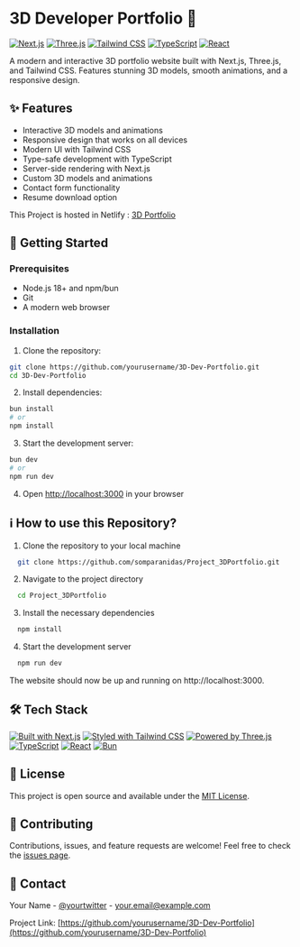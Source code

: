 # 3D Developer Portfolio 🚀

[![Next.js](https://img.shields.io/badge/Next.js-black?style=for-the-badge&logo=next.js&logoColor=white)](https://nextjs.org/)
[![Three.js](https://img.shields.io/badge/Three.js-black?style=for-the-badge&logo=three.js&logoColor=white)](https://threejs.org/)
[![Tailwind CSS](https://img.shields.io/badge/Tailwind_CSS-38B2AC?style=for-the-badge&logo=tailwind-css&logoColor=white)](https://tailwindcss.com/)
[![TypeScript](https://img.shields.io/badge/TypeScript-007ACC?style=for-the-badge&logo=typescript&logoColor=white)](https://www.typescriptlang.org/)
[![React](https://img.shields.io/badge/React-20232A?style=for-the-badge&logo=react&logoColor=61DAFB)](https://reactjs.org/)

A modern and interactive 3D portfolio website built with Next.js, Three.js, and Tailwind CSS. Features stunning 3D models, smooth animations, and a responsive design.

## ✨ Features

- Interactive 3D models and animations
- Responsive design that works on all devices
- Modern UI with Tailwind CSS
- Type-safe development with TypeScript
- Server-side rendering with Next.js
- Custom 3D models and animations
- Contact form functionality
- Resume download option

This Project is hosted in Netlify : [3D Portfolio](https://portfoliobyompatel.netlify.app/)

## 🚀 Getting Started

### Prerequisites

- Node.js 18+ and npm/bun
- Git
- A modern web browser

### Installation

1. Clone the repository:
```bash
git clone https://github.com/yourusername/3D-Dev-Portfolio.git
cd 3D-Dev-Portfolio
```

2. Install dependencies:
```bash
bun install
# or
npm install
```

3. Start the development server:
```bash
bun dev
# or
npm run dev
```

4. Open [http://localhost:3000](http://localhost:3000) in your browser


## ℹ️ How to use this Repository?

1. Clone the repository to your local machine

```bash
  git clone https://github.com/somparanidas/Project_3DPortfolio.git

```
2. Navigate to the project directory

```bash
  cd Project_3DPortfolio
```
3. Install the necessary dependencies
```bash
  npm install
```

4. Start the development server
```bash
  npm run dev
```

The website should now be up and running on http://localhost:3000.

## 🛠️ Tech Stack

[![Built with Next.js](https://img.shields.io/badge/Built_with-Next.js-black?style=flat-square&logo=next.js)](https://nextjs.org)
[![Styled with Tailwind CSS](https://img.shields.io/badge/Styled_with-Tailwind_CSS-38B2AC?style=flat-square&logo=tailwind-css)](https://tailwindcss.com)
[![Powered by Three.js](https://img.shields.io/badge/Powered_by-Three.js-black?style=flat-square&logo=three.js)](https://threejs.org)
[![TypeScript](https://img.shields.io/badge/TypeScript-007ACC?style=flat-square&logo=typescript)](https://www.typescriptlang.org)
[![React](https://img.shields.io/badge/React-61DAFB?style=flat-square&logo=react&logoColor=black)](https://reactjs.org)
[![Bun](https://img.shields.io/badge/Bun-black?style=flat-square&logo=bun)](https://bun.sh)

## 📝 License

This project is open source and available under the [MIT License](LICENSE).

## 🤝 Contributing

Contributions, issues, and feature requests are welcome! Feel free to check the [issues page](https://github.com/yourusername/3D-Dev-Portfolio/issues).

## 📧 Contact

Your Name - [@yourtwitter](https://twitter.com/yourtwitter) - your.email@example.com

Project Link: [https://github.com/yourusername/3D-Dev-Portfolio](https://github.com/yourusername/3D-Dev-Portfolio)
